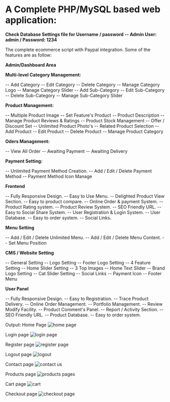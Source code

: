 # A Complete PHP/MySQL based web application:


**Check Database Settings file for Username / password -- Admin User: admin / Password: 1234**


The complete ecommerce script with Paypal integration. Some of the features are as follow:

**Admin/Dashboard Area**

**Multi-level Category Management:**

-- Add Category 
-- Edit Category 
-- Delete Category 
-- Manage Category Logo
-- Manage Category Slider
-- Add Sub-Category 
-- Edit Sub-Category 
-- Delete Sub-Category 
-- Manage Sub-Category Slider

**Product Management:**

-- Multiple Product Image
-- Set Feature's Product
-- Product Description
-- Manage Product Reviews & Ratings
-- Product Stock Management
-- Offer / Discount Set
-- Unlimited Product Photo's
-- Related Product Selection
-- Add Product
-- Edit Product
-- Delete Product
-- Manage Product Category 

**Oders Management:**

 -- View All Order
 -- Awaiting Payment
 -- Awaiting Delivery
 
 **Payment Setting:**

 -- Unlimited Payment Method Creation.
 -- Add / Edit / Delete Payment Method
 -- Payment Method Icon Manage

**Frontend**

 -- Fully Responsive Design.
 -- Easy to Use Menu.
 -- Delighted Product View Section.
 -- Easy to product compare.
 -- Online Order & payment System.
 -- Product Rating system.
 -- Product Review System.
 -- SEO Friendly URL.
 -- Easy to Social Share System.
 -- User Registration & Login System.
 -- User Database.
 -- Easy to order system.
 -- Social Links.

**Menu Setting**

 -- Add / Edit / Delete Unlimited Menu.
 -- Add / Edit / Delete Menu Content.
 -- Set Menu Position

**CMS / Website Setting**

 -- General Setting
 -- Logo Setting
 -- Footer Logo Setting
 -- 4 Feature Setting
 -- Home Slider Setting
 -- 3 Top Images
 -- Home Text Slider
 -- Brand Logo Setting
 -- Cat Slider Setting
 -- Social Links
 -- Payment Icon
 -- Footer Menu

**User Panel**

 -- Fully Responsive Design.
 -- Easy to Registration.
 -- Trace Product Delivery.
 -- Online Order Management.
 -- Portfolio Management.
 -- Review Modify Facility.
 -- Product Comment's Panel.
 -- Report / Activity Section.
 -- SEO Friendly URL.
 -- Product Database.
 -- Easy to order system.

Output:
Home Page
![home page](https://user-images.githubusercontent.com/110261607/182257229-0e587c79-8222-4ce0-abf8-464f2b8ed94b.png)

Login page
![login page](https://user-images.githubusercontent.com/110261607/182258073-d88d2a9f-cc3e-492d-b6f4-e55774945963.png)

Register page
![register page](https://user-images.githubusercontent.com/110261607/182257333-79eb9a26-35ec-4f11-a3b9-f22f1ae44af4.png)

Logout page
![logout](https://user-images.githubusercontent.com/110261607/182257373-27eace4a-3c60-418c-9894-3c170f289c0c.png)

Contact page
![contact us](https://user-images.githubusercontent.com/110261607/182257440-52ab167b-7d8a-4e09-82ee-63fad59e4762.png)

Products page
![products pages](https://user-images.githubusercontent.com/110261607/182257409-94a5b8e7-ea53-4b76-8824-c232ef56415d.png)

Cart page
![cart](https://user-images.githubusercontent.com/110261607/182257469-5d12f4fe-a299-4137-98c4-5423ce9e2125.png)

Checkout page
![checkout page](https://user-images.githubusercontent.com/110261607/182257508-2d9c39ee-f65b-48d9-b03c-da0d40de2f42.png)
